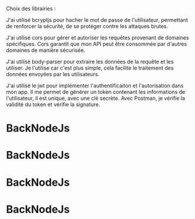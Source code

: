Choix des librairies :

J'ai utilisé bcryptjs pour hacher le mot de passe de l'utilisateur, permettant de renforcer la sécurité, de se protéger contre les attaques brutes.

J'ai utilisé cors pour gérer et autoriser les requêtes provenant de domaines spécifiques. Cors garantit que mon API peut être consommée par d'autres domaines de manière sécurisée.

J'ai utilisé body-parser pour extraire les données de la requête et les utiliser. Je l'utilise car c'est plus simple, cela facilite le traitement des données envoyées par les utilisateurs.

J'ai utilisé le jwt pour implémenter l'authentificaiton et l'autorisation dans mon app. Il me permet de générer un token contenant les informations de l'utilisateur, il est unique, avec une clé secrète. Avec Postman, je vérifie la validité du token et vérifie la signature.
# BackNodeJs
# BackNodeJs
# BackNodeJs
# BackNodeJs
